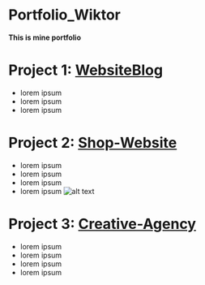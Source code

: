# Portfolio_Wiktor
**This is mine portfolio**


# Project 1:  [WebsiteBlog](https://github.com/Wiktor-prog/WebsiteBlog) 

* lorem ipsum
* lorem ipsum
* lorem ipsum


# Project 2: [Shop-Website](https://github.com/Wiktor-prog/Shop-Website)

* lorem ipsum
* lorem ipsum
* lorem ipsum
* lorem ipsum
![alt text](https://github.com/Wiktor-prog/Portfolio_Wiktor/blob/master/images/2021-11-04%2014_35_17-Shop%20–%20Opera.png)

# Project 3: [Creative-Agency](https://github.com/Wiktor-prog/Creative-Agency)

* lorem ipsum
* lorem ipsum
* lorem ipsum
* lorem ipsum



